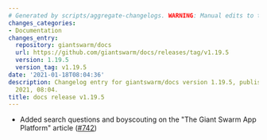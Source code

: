 ```yaml
---
# Generated by scripts/aggregate-changelogs. WARNING: Manual edits to this files will be overwritten.
changes_categories:
- Documentation
changes_entry:
  repository: giantswarm/docs
  url: https://github.com/giantswarm/docs/releases/tag/v1.19.5
  version: 1.19.5
  version_tag: v1.19.5
date: '2021-01-18T08:04:36'
description: Changelog entry for giantswarm/docs version 1.19.5, published on 18 January
  2021, 08:04.
title: docs release v1.19.5
---
```


- Added search questions and boyscouting on the "The Giant Swarm App Platform" article ([#742](https://github.com/giantswarm/docs/pull/742))
